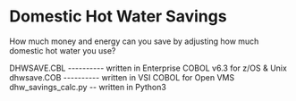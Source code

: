 # Domestic Hot Water Savings
How much money and energy can you save by adjusting how much domestic hot water you use?

DHWSAVE.CBL ---------- written in Enterprise COBOL v6.3 for z/OS & Unix
dhwsave.COB ---------- written in VSI COBOL for Open VMS
dhw_savings_calc.py -- written in Python3

